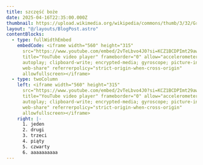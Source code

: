 ```yaml
---
title: szczęść boże
date: 2025-04-16T22:35:00.000Z
thumbnail: https://upload.wikimedia.org/wikipedia/commons/thumb/3/32/Grzegorz_Braun_MEP_%282024%29.jpg/250px-Grzegorz_Braun_MEP_%282024%29.jpg
layout: "@/layouts/BlogPost.astro"
contentBlocks:
  - type: fullWidthEmbed
    embedCode: <iframe width="560" height="315"
      src="https://www.youtube.com/embed/2vTeLbvo4J0?si=KCZ1BCDPImt29awP"
      title="YouTube video player" frameborder="0" allow="accelerometer;
      autoplay; clipboard-write; encrypted-media; gyroscope; picture-in-picture;
      web-share" referrerpolicy="strict-origin-when-cross-origin"
      allowfullscreen></iframe>
  - type: twoColumn
    left: <iframe width="560" height="315"
      src="https://www.youtube.com/embed/2vTeLbvo4J0?si=KCZ1BCDPImt29awP"
      title="YouTube video player" frameborder="0" allow="accelerometer;
      autoplay; clipboard-write; encrypted-media; gyroscope; picture-in-picture;
      web-share" referrerpolicy="strict-origin-when-cross-origin"
      allowfullscreen></iframe>
    right: |-
      1. jeden
      2. drugi
      3. trzeci
      4. piąty
      5. czwarty
      6. aaaaaaaaaa
---
```

